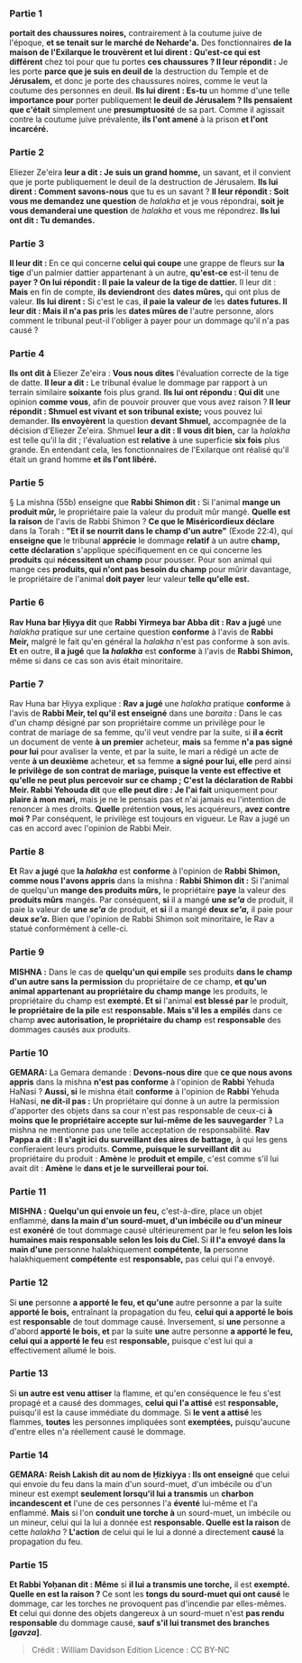 
### Partie 1
<b>portait des chaussures noires,</b> contrairement à la coutume juive de l'époque, <b>et se tenait sur le marché de Neharde'a.</b> Des fonctionnaires <b>de la maison de l'Exilarque le trouvèrent et lui dirent : Qu'est-ce qui est différent</b> chez toi pour que tu portes <b>ces chaussures ? Il leur répondit :</b> Je les porte <b>parce que je suis en deuil de</b> la destruction du Temple et de <b>Jérusalem,</b> et donc je porte des chaussures noires, comme le veut la coutume des personnes en deuil. <b>Ils lui dirent : Es-tu</b> un homme d'une telle <b>importance pour</b> porter publiquement <b>le deuil de Jérusalem ? Ils pensaient que c'était</b> simplement une <b>presumptuosité</b> de sa part. Comme il agissait contre la coutume juive prévalente, <b>ils l'ont amené</b> à la prison <b>et l'ont incarcéré.</b>

### Partie 2
Eliezer Ze'eira <b>leur a dit : Je suis un grand homme,</b> un savant, et il convient que je porte publiquement le deuil de la destruction de Jérusalem. <b>Ils lui dirent : Comment savons-nous</b> que tu es un savant ? <b>Il leur répondit : Soit vous me demandez une question</b> de <i>halakha</i> et je vous répondrai, <b>soit je vous demanderai une question</b> de <i>halakha</i> et vous me répondrez. <b>Ils lui ont dit : Tu demandes.</b>

### Partie 3
<b>Il leur dit : </b> En ce qui concerne <b>celui qui coupe</b> une grappe de fleurs sur <b>la tige</b> d'un palmier dattier appartenant à un autre, <b>qu'est-ce</b> est-il tenu de <b>payer ? On lui répondit : Il paie la valeur de la <b>tige de dattier</b>.</b> Il leur dit : <b>Mais</b> en fin de compte, <b>ils deviendront</b> des <b>dates mûres,</b> qui ont plus de valeur. <b>Ils lui dirent :</b> Si c'est le cas, <b>il paie la valeur de</b> les <b>dates futures. Il leur dit : Mais il n'a pas pris</b> les <b>dates mûres de</b> l'autre personne, alors comment le tribunal peut-il l'obliger à payer pour un dommage qu'il n'a pas causé ?

### Partie 4
<b>Ils ont dit à</b> Eliezer Ze'eira : <b>Vous nous dites</b> l'évaluation correcte de la tige de datte. <b>Il leur a dit :</b> Le tribunal évalue le dommage par rapport à un terrain similaire <b>soixante</b> fois plus grand. <b>Ils lui ont répondu : Qui dit</b> une opinion <b>comme vous</b>, afin de pouvoir prouver que vous avez raison ? <b>Il leur répondit : Shmuel est vivant et son tribunal existe;</b> vous pouvez lui demander. <b>Ils envoyèrent</b> la question <b>devant Shmuel,</b> accompagnée de la décision d'Eliezer Ze'eira. Shmuel <b>leur a dit : Il vous dit bien,</b> car la <i>halakha</i> est telle qu'il la dit ; l'évaluation est <b>relative</b> à une superficie <b>six fois</b> plus grande. En entendant cela, les fonctionnaires de l'Exilarque ont réalisé qu'il était un grand homme <b>et ils l'ont libéré.</b>

### Partie 5
§ La mishna (55b) enseigne que <b>Rabbi Shimon dit :</b> Si l'animal <b>mange un produit mûr,</b> le propriétaire paie la valeur du produit mûr mangé. <b>Quelle est la raison</b> de l'avis de Rabbi Shimon ? <b>Ce que le Miséricordieux déclare</b> dans la Torah : <b>"Et il se nourrit dans le champ d'un autre"</b> (Exode 22:4), qui <b>enseigne que</b> le tribunal <b>apprécie</b> le dommage <b>relatif</b> à un autre <b>champ, cette déclaration</b> s'applique spécifiquement en ce qui concerne les <b>produits</b> qui <b>nécessitent un champ</b> pour pousser. Pour son animal qui mange ces <b>produits, qui n'ont pas besoin du champ</b> pour mûrir davantage, le propriétaire de l'animal <b>doit payer</b> leur valeur <b>telle qu'elle est.</b>

### Partie 6
<b>Rav Huna bar Ḥiyya dit</b> que <b>Rabbi Yirmeya bar Abba dit : Rav a jugé</b> une <i>halakha</i> pratique sur une certaine question <b>conforme</b> à l'avis de <b>Rabbi Meir,</b> malgré le fait qu'en général la <i>halakha</i> n'est pas conforme à son avis. <b>Et</b> en outre, <b>il a jugé</b> que <b>la <i>halakha</i></b> est <b>conforme</b> à l'avis de <b>Rabbi Shimon,</b> même si dans ce cas son avis était minoritaire.

### Partie 7
Rav Huna bar Ḥiyya explique : <b>Rav a jugé</b> une <i>halakha</i> pratique <b>conforme</b> à l'avis de <b>Rabbi Meir, tel qu'il est enseigné</b> dans une <i>baraita</i> : Dans le cas d'un champ désigné par son propriétaire comme un privilège pour le contrat de mariage de sa femme, qu'il veut vendre par la suite, si <b>il a écrit</b> un document de vente <b>à un premier</b> acheteur, <b>mais</b> sa femme <b>n'a pas signé pour lui</b> pour avaliser la vente, et par la suite, le mari a rédigé un acte de vente <b>à un deuxième</b> acheteur, <b>et</b> sa femme <b>a signé pour lui, elle</b> perd ainsi <b>le privilège de <b>son contrat de mariage,</b> puisque la vente est effective et qu'elle ne peut plus percevoir sur ce champ ; C'est la déclaration de Rabbi Meir. Rabbi Yehouda dit</b> que <b>elle peut dire : Je l'ai fait</b> uniquement pour <b>plaire à mon mari,</b> mais je ne le pensais pas et n'ai jamais eu l'intention de renoncer à mes droits. <b>Quelle</b> prétention <b>vous, </b> les acquéreurs, <b>avez contre moi ?</b> Par conséquent, le privilège est toujours en vigueur. Le Rav a jugé un cas en accord avec l'opinion de Rabbi Meir.

### Partie 8
<b>Et</b> Rav <b>a jugé</b> que <b>la <i>halakha</i></b> est <b>conforme</b> à l'opinion de <b>Rabbi Shimon, comme nous l'avons appris</b> dans la mishna : <b>Rabbi Shimon dit :</b> Si l'animal de quelqu'un <b>mange des produits mûrs,</b> le propriétaire <b>paye</b> la valeur des <b>produits mûrs</b> mangés. Par conséquent, <b>si</b> il a mangé <b>une <i>se'a</i></b> de produit, il paie la valeur de <b>une <i>se'a</i></b> de produit, et <b>si</b> il a mangé <b>deux <i>se'a</i>,</b> il paie pour <b>deux <i>se'a</i>.</b> Bien que l'opinion de Rabbi Shimon soit minoritaire, le Rav a statué conformément à celle-ci.

### Partie 9
<strong>MISHNA :</strong> Dans le cas de <b>quelqu'un qui empile</b> ses produits <b>dans le champ d'un autre sans la permission</b> du propriétaire de ce champ, <b>et qu'un animal appartenant au propriétaire du champ mange</b> les produits, le propriétaire du champ est <b>exempté. Et si</b> l'animal <b>est blessé par</b> le produit, <b>le propriétaire de la pile</b> est <b>responsable. Mais s'il les a empilés</b> dans ce champ <b>avec autorisation, le propriétaire du champ</b> est <b>responsable</b> des dommages causés aux produits.

### Partie 10
<strong>GEMARA:</strong> La Gemara demande : <b>Devons-nous dire</b> que <b>ce que nous avons appris</b> dans la mishna <b>n'est pas conforme</b> à l'opinion de <b>Rabbi</b> Yehuda HaNasi ? <b>Aussi, si</b> le mishna était <b>conforme</b> à l'opinion de <b>Rabbi</b> Yehuda HaNasi, <b>ne dit-il pas :</b> Un propriétaire qui donne à un autre la permission d'apporter des objets dans sa cour n'est pas responsable de ceux-ci <b>à moins que le propriétaire accepte sur lui-même de les sauvegarder</b> ? La mishna ne mentionne pas une telle acceptation de responsabilité. <b>Rav Pappa a dit : Il s'agit ici du surveillant des aires de battage,</b> à qui les gens confieraient leurs produits. <b>Comme, puisque le surveillant dit</b> au propriétaire du produit : <b>Amène</b> le <b>produit et empile</b>, c'est comme s'il lui avait dit : <b>Amène</b> le <b>dans et je le surveillerai</b> <b>pour toi.</b>

### Partie 11
<strong>MISHNA :</strong> <b>Quelqu'un qui envoie un feu,</b> c'est-à-dire, place un objet enflammé, <b>dans la main d'un sourd-muet, d'un imbécile ou d'un mineur</b> est <b>exonéré</b> de tout dommage causé ultérieurement par le feu <b>selon les lois humaines mais responsable selon les lois du Ciel. </b> Si <b>il l'a envoyé</b> <b>dans la main d'une</b> personne halakhiquement <b>compétente</b>, <b>la</b> personne halakhiquement <b>compétente</b> est <b>responsable,</b> pas celui qui l'a envoyé.

### Partie 12
Si <b>une</b> personne <b>a apporté le feu, et qu'une</b> autre personne a par la suite <b>apporté le bois,</b> entraînant la propagation du feu, <b>celui qui a apporté le bois</b> est <b>responsable</b> de tout dommage causé. Inversement, si <b>une</b> personne a d'abord <b>apporté le bois, et</b> par la suite <b>une</b> autre personne <b>a apporté le feu, celui qui a apporté le feu</b> est <b>responsable,</b> puisque c'est lui qui a effectivement allumé le bois.

### Partie 13
Si <b>un autre est venu attiser</b> la flamme, et qu'en conséquence le feu s'est propagé et a causé des dommages, <b>celui qui l'a attisé</b> est <b>responsable,</b> puisqu'il est la cause immédiate du dommage. Si <b>le vent a attisé</b> les flammes, <b>toutes</b> les personnes impliquées sont <b>exemptées,</b> puisqu'aucune d'entre elles n'a réellement causé le dommage.

### Partie 14
<strong>GEMARA:</strong> <b>Reish Lakish dit au nom de Ḥizkiyya : Ils ont enseigné</b> que celui qui envoie du feu dans la main d'un sourd-muet, d'un imbécile ou d'un mineur est exempt <b>seulement lorsqu'il lui a transmis</b> un <b>charbon incandescent et</b> l'une de ces personnes l'a <b>éventé</b> lui-même et l'a enflammé. <b>Mais</b> si l'on <b>conduit une torche à</b> un sourd-muet, un imbécile ou un mineur, celui qui la lui a donnée est <b>responsable. Quelle est la raison</b> de cette <i>halakha</i> ? <b>L'action</b> de celui qui le lui a donné a directement <b>causé</b> la propagation du feu.

### Partie 15
<b>Et Rabbi Yoḥanan dit : Même</b> si <b>il lui a transmis une torche,</b> il est <b>exempté. Quelle en est la raison ? </b> Ce sont les <b>tongs du sourd-muet qui ont causé</b> le dommage, car les torches ne provoquent pas d'incendie par elles-mêmes. <b>Et</b> celui qui donne des objets dangereux à un sourd-muet n'est <b>pas rendu responsable</b> du dommage causé, <b>sauf s'il lui transmet des branches [<i>gavza</i>]</b>.

>Crédit : William Davidson Edition
>Licence : CC BY-NC